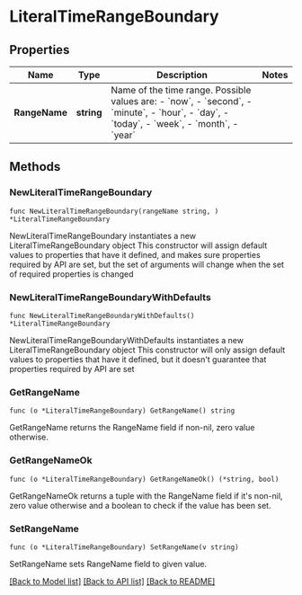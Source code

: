 # LiteralTimeRangeBoundary

## Properties

Name | Type | Description | Notes
------------ | ------------- | ------------- | -------------
**RangeName** | **string** | Name of the time range. Possible values are:   - &#x60;now&#x60;,   - &#x60;second&#x60;,   - &#x60;minute&#x60;,   - &#x60;hour&#x60;,   - &#x60;day&#x60;,   - &#x60;today&#x60;,   - &#x60;week&#x60;,   - &#x60;month&#x60;,   - &#x60;year&#x60; | 

## Methods

### NewLiteralTimeRangeBoundary

`func NewLiteralTimeRangeBoundary(rangeName string, ) *LiteralTimeRangeBoundary`

NewLiteralTimeRangeBoundary instantiates a new LiteralTimeRangeBoundary object
This constructor will assign default values to properties that have it defined,
and makes sure properties required by API are set, but the set of arguments
will change when the set of required properties is changed

### NewLiteralTimeRangeBoundaryWithDefaults

`func NewLiteralTimeRangeBoundaryWithDefaults() *LiteralTimeRangeBoundary`

NewLiteralTimeRangeBoundaryWithDefaults instantiates a new LiteralTimeRangeBoundary object
This constructor will only assign default values to properties that have it defined,
but it doesn't guarantee that properties required by API are set

### GetRangeName

`func (o *LiteralTimeRangeBoundary) GetRangeName() string`

GetRangeName returns the RangeName field if non-nil, zero value otherwise.

### GetRangeNameOk

`func (o *LiteralTimeRangeBoundary) GetRangeNameOk() (*string, bool)`

GetRangeNameOk returns a tuple with the RangeName field if it's non-nil, zero value otherwise
and a boolean to check if the value has been set.

### SetRangeName

`func (o *LiteralTimeRangeBoundary) SetRangeName(v string)`

SetRangeName sets RangeName field to given value.



[[Back to Model list]](../README.md#documentation-for-models) [[Back to API list]](../README.md#documentation-for-api-endpoints) [[Back to README]](../README.md)


